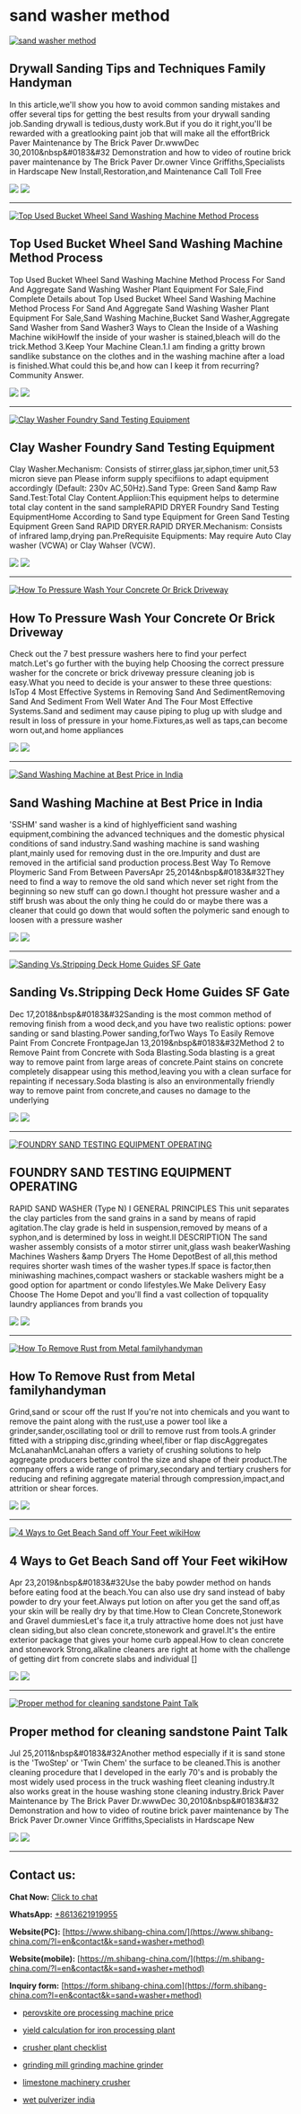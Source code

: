 # sand washer method

<a href="https://swt.shibang-china.com/?l=en&img&k=sand+washer+method" target="_blank">![sand washer method](http://static.shibang-china.com/all-800x300/8.jpg)</a>

## Drywall Sanding Tips and Techniques Family Handyman
In this article,we'll show you how to avoid common sanding mistakes and offer several tips for getting the best results from your drywall sanding job.Sanding drywall is tedious,dusty work.But if you do it right,you'll be rewarded with a greatlooking paint job that will make all the effortBrick Paver Maintenance by The Brick Paver Dr.wwwDec 30,2010&nbsp&#0183&#32 Demonstration and how to video of routine brick paver maintenance by The Brick Paver Dr.owner Vince Griffiths,Specialists in Hardscape New Install,Restoration,and Maintenance Call Toll Free


<a href="https://whatsapp.shibangsoft.com/WhatsApp.php" target="_blank" title="WhatsApp">![](http://static.shibang-china.com/icon/whatsapp.png)</a> <a href="https://swt.shibang-china.com/?l=en&icon&k=sand+washer+method" target="_blank">![](http://static.shibang-china.com/icon/chat-en.png)</a>

---

<a href="https://swt.shibang-china.com/?l=en&img&k=sand+washer+method" target="_blank">![Top Used Bucket Wheel Sand Washing Machine Method Process](http://static.shibang-china.com/all-800x300/708.jpg)</a>

## Top Used Bucket Wheel Sand Washing Machine Method Process
Top Used Bucket Wheel Sand Washing Machine Method Process For Sand And Aggregate Sand Washing Washer Plant Equipment For Sale,Find Complete Details about Top Used Bucket Wheel Sand Washing Machine Method Process For Sand And Aggregate Sand Washing Washer Plant Equipment For Sale,Sand Washing Machine,Bucket Sand Washer,Aggregate Sand Washer from Sand Washer3 Ways to Clean the Inside of a Washing Machine wikiHowIf the inside of your washer is stained,bleach will do the trick.Method 3.Keep Your Machine Clean.1.I am finding a gritty brown sandlike substance on the clothes and in the washing machine after a load is finished.What could this be,and how can I keep it from recurring? Community Answer.


<a href="https://whatsapp.shibangsoft.com/WhatsApp.php" target="_blank" title="WhatsApp">![](http://static.shibang-china.com/icon/whatsapp.png)</a> <a href="https://swt.shibang-china.com/?l=en&icon&k=sand+washer+method" target="_blank">![](http://static.shibang-china.com/icon/chat-en.png)</a>

---

<a href="https://swt.shibang-china.com/?l=en&img&k=sand+washer+method" target="_blank">![Clay Washer Foundry Sand Testing Equipment](http://static.shibang-china.com/all-800x300/606.jpg)</a>

## Clay Washer Foundry Sand Testing Equipment
Clay Washer.Mechanism: Consists of stirrer,glass jar,siphon,timer unit,53 micron sieve pan Please inform supply specifiions to adapt equipment accordingly (Default: 230v AC,50Hz).Sand Type: Green Sand &amp Raw Sand.Test:Total Clay Content.Appliion:This equipment helps to determine total clay content in the sand sampleRAPID DRYER Foundry Sand Testing EquipmentHome According to Sand type Equipment for Green Sand Testing Equipment Green Sand RAPID DRYER.RAPID DRYER.Mechanism: Consists of infrared lamp,drying pan.PreRequisite Equipments: May require Auto Clay washer (VCWA) or Clay Wahser (VCW).


<a href="https://whatsapp.shibangsoft.com/WhatsApp.php" target="_blank" title="WhatsApp">![](http://static.shibang-china.com/icon/whatsapp.png)</a> <a href="https://swt.shibang-china.com/?l=en&icon&k=sand+washer+method" target="_blank">![](http://static.shibang-china.com/icon/chat-en.png)</a>

---

<a href="https://swt.shibang-china.com/?l=en&img&k=sand+washer+method" target="_blank">![How To Pressure Wash Your Concrete Or Brick Driveway](http://static.shibang-china.com/all-800x300/1227.jpg)</a>

## How To Pressure Wash Your Concrete Or Brick Driveway
Check out the 7 best pressure washers here to find your perfect match.Let's go further with the buying help Choosing the correct pressure washer for the concrete or brick driveway pressure cleaning job is easy.What you need to decide is your answer to these three questions: IsTop 4 Most Effective Systems in Removing Sand And SedimentRemoving Sand And Sediment From Well Water And The Four Most Effective Systems.Sand and sediment may cause piping to plug up with sludge and result in loss of pressure in your home.Fixtures,as well as taps,can become worn out,and home appliances


<a href="https://whatsapp.shibangsoft.com/WhatsApp.php" target="_blank" title="WhatsApp">![](http://static.shibang-china.com/icon/whatsapp.png)</a> <a href="https://swt.shibang-china.com/?l=en&icon&k=sand+washer+method" target="_blank">![](http://static.shibang-china.com/icon/chat-en.png)</a>

---

<a href="https://swt.shibang-china.com/?l=en&img&k=sand+washer+method" target="_blank">![Sand Washing Machine at Best Price in India](http://static.shibang-china.com/all-800x300/1459.jpg)</a>

## Sand Washing Machine at Best Price in India
'SSHM' sand washer is a kind of highlyefficient sand washing equipment,combining the advanced techniques and the domestic physical conditions of sand industry.Sand washing machine is sand washing plant,mainly used for removing dust in the ore.Impurity and dust are removed in the artificial sand production process.Best Way To Remove Ploymeric Sand From Between PaversApr 25,2014&nbsp&#0183&#32They need to find a way to remove the old sand which never set right from the beginning so new stuff can go down.I thought hot pressure washer and a stiff brush was about the only thing he could do or maybe there was a cleaner that could go down that would soften the polymeric sand enough to loosen with a pressure washer


<a href="https://whatsapp.shibangsoft.com/WhatsApp.php" target="_blank" title="WhatsApp">![](http://static.shibang-china.com/icon/whatsapp.png)</a> <a href="https://swt.shibang-china.com/?l=en&icon&k=sand+washer+method" target="_blank">![](http://static.shibang-china.com/icon/chat-en.png)</a>

---

<a href="https://swt.shibang-china.com/?l=en&img&k=sand+washer+method" target="_blank">![Sanding Vs.Stripping Deck Home Guides SF Gate](http://static.shibang-china.com/all-800x300/652.jpg)</a>

## Sanding Vs.Stripping Deck Home Guides SF Gate
Dec 17,2018&nbsp&#0183&#32Sanding is the most common method of removing finish from a wood deck,and you have two realistic options: power sanding or sand blasting.Power sanding,forTwo Ways To Easily Remove Paint From Concrete FrontpageJan 13,2019&nbsp&#0183&#32Method 2 to Remove Paint from Concrete with Soda Blasting.Soda blasting is a great way to remove paint from large areas of concrete.Paint stains on concrete completely disappear using this method,leaving you with a clean surface for repainting if necessary.Soda blasting is also an environmentally friendly way to remove paint from concrete,and causes no damage to the underlying


<a href="https://whatsapp.shibangsoft.com/WhatsApp.php" target="_blank" title="WhatsApp">![](http://static.shibang-china.com/icon/whatsapp.png)</a> <a href="https://swt.shibang-china.com/?l=en&icon&k=sand+washer+method" target="_blank">![](http://static.shibang-china.com/icon/chat-en.png)</a>

---

<a href="https://swt.shibang-china.com/?l=en&img&k=sand+washer+method" target="_blank">![FOUNDRY SAND TESTING EQUIPMENT OPERATING](http://static.shibang-china.com/all-800x300/300.jpg)</a>

## FOUNDRY SAND TESTING EQUIPMENT OPERATING
RAPID SAND WASHER (Type N) I GENERAL PRINCIPLES This unit separates the clay particles from the sand grains in a sand by means of rapid agitation.The clay grade is held in suspension,removed by means of a syphon,and is determined by loss in weight.II DESCRIPTION The sand washer assembly consists of a motor stirrer unit,glass wash beakerWashing Machines Washers &amp Dryers The Home DepotBest of all,this method requires shorter wash times of the washer types.If space is factor,then miniwashing machines,compact washers or stackable washers might be a good option for apartment or condo lifestyles.We Make Delivery Easy Choose The Home Depot and you'll find a vast collection of topquality laundry appliances from brands you


<a href="https://whatsapp.shibangsoft.com/WhatsApp.php" target="_blank" title="WhatsApp">![](http://static.shibang-china.com/icon/whatsapp.png)</a> <a href="https://swt.shibang-china.com/?l=en&icon&k=sand+washer+method" target="_blank">![](http://static.shibang-china.com/icon/chat-en.png)</a>

---

<a href="https://swt.shibang-china.com/?l=en&img&k=sand+washer+method" target="_blank">![How To Remove Rust from Metal familyhandyman](http://static.shibang-china.com/all-800x300/857.jpg)</a>

## How To Remove Rust from Metal familyhandyman
Grind,sand or scour off the rust If you're not into chemicals and you want to remove the paint along with the rust,use a power tool like a grinder,sander,oscillating tool or drill to remove rust from tools.A grinder fitted with a stripping disc,grinding wheel,fiber or flap discAggregates McLanahanMcLanahan offers a variety of crushing solutions to help aggregate producers better control the size and shape of their product.The company offers a wide range of primary,secondary and tertiary crushers for reducing and refining aggregate material through compression,impact,and attrition or shear forces.


<a href="https://whatsapp.shibangsoft.com/WhatsApp.php" target="_blank" title="WhatsApp">![](http://static.shibang-china.com/icon/whatsapp.png)</a> <a href="https://swt.shibang-china.com/?l=en&icon&k=sand+washer+method" target="_blank">![](http://static.shibang-china.com/icon/chat-en.png)</a>

---

<a href="https://swt.shibang-china.com/?l=en&img&k=sand+washer+method" target="_blank">![4 Ways to Get Beach Sand off Your Feet wikiHow](http://static.shibang-china.com/all-800x300/367.jpg)</a>

## 4 Ways to Get Beach Sand off Your Feet wikiHow
Apr 23,2019&nbsp&#0183&#32Use the baby powder method on hands before eating food at the beach.You can also use dry sand instead of baby powder to dry your feet.Always put lotion on after you get the sand off,as your skin will be really dry by that time.How to Clean Concrete,Stonework and Gravel dummiesLet's face it,a truly attractive home does not just have clean siding,but also clean concrete,stonework and gravel.It's the entire exterior package that gives your home curb appeal.How to clean concrete and stonework Strong,alkaline cleaners are right at home with the challenge of getting dirt from concrete slabs and individual []


<a href="https://whatsapp.shibangsoft.com/WhatsApp.php" target="_blank" title="WhatsApp">![](http://static.shibang-china.com/icon/whatsapp.png)</a> <a href="https://swt.shibang-china.com/?l=en&icon&k=sand+washer+method" target="_blank">![](http://static.shibang-china.com/icon/chat-en.png)</a>

---

<a href="https://swt.shibang-china.com/?l=en&img&k=sand+washer+method" target="_blank">![Proper method for cleaning sandstone Paint Talk](http://static.shibang-china.com/all-800x300/975.jpg)</a>

## Proper method for cleaning sandstone Paint Talk
Jul 25,2011&nbsp&#0183&#32Another method especially if it is sand stone is the 'TwoStep' or 'Twin Chem' the surface to be cleaned.This is another cleaning procedure that I developed in the early 70's and is probably the most widely used process in the truck washing fleet cleaning industry.It also works great in the house washing stone cleaning industry.Brick Paver Maintenance by The Brick Paver Dr.wwwDec 30,2010&nbsp&#0183&#32 Demonstration and how to video of routine brick paver maintenance by The Brick Paver Dr.owner Vince Griffiths,Specialists in Hardscape New


<a href="https://whatsapp.shibangsoft.com/WhatsApp.php" target="_blank" title="WhatsApp">![](http://static.shibang-china.com/icon/whatsapp.png)</a> <a href="https://swt.shibang-china.com/?l=en&icon&k=sand+washer+method" target="_blank">![](http://static.shibang-china.com/icon/chat-en.png)</a>

---
## Contact us:

**Chat Now:** [Click to chat](https://swt.shibang-china.com?l=en&contact&k=sand+washer+method)

**WhatsApp:**  [+8613621919955](https://whatsapp.shibangsoft.com/WhatsApp.php)

**Website(PC):** [https://www.shibang-china.com/](https://www.shibang-china.com/?l=en&contact&k=sand+washer+method)

**Website(mobile):** [https://m.shibang-china.com/](https://m.shibang-china.com/?l=en&contact&k=sand+washer+method)

**Inquiry form:** [https://form.shibang-china.com](https://form.shibang-china.com?l=en&contact&k=sand+washer+method)

* [perovskite ore processing machine price](../114/perovskite%20ore%20processing%20machine%20price.md)

* [yield calculation for iron processing plant](../118/yield%20calculation%20for%20iron%20processing%20plant.md)

* [crusher plant checklist](../123/crusher%20plant%20checklist.md)

* [grinding mill grinding machine grinder](../111/grinding%20mill%20grinding%20machine%20grinder.md)

* [limestone machinery crusher](../123/limestone%20machinery%20crusher.md)

* [wet pulverizer india](../118/wet%20pulverizer%20india.md)